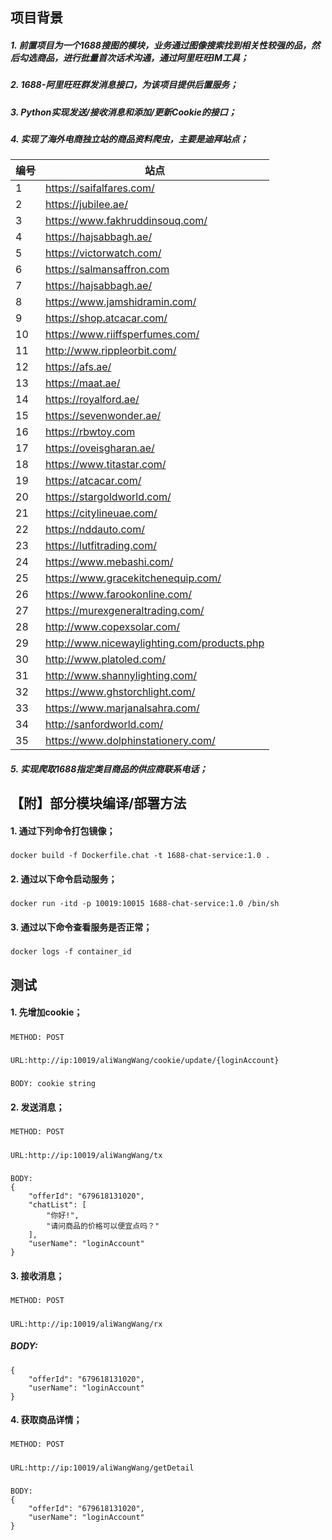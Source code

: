 ## 项目背景

##### 1. 前置项目为一个1688搜图的模块，业务通过图像搜索找到相关性较强的品，然后勾选商品，进行批量首次话术沟通，通过阿里旺旺IM工具；

##### 2. 1688-阿里旺旺群发消息接口，为该项目提供后置服务；

##### 3. Python实现发送/接收消息和添加/更新Cookie的接口；

##### 4. 实现了海外电商独立站的商品资料爬虫，主要是迪拜站点；

| 编号     | 站点                            |
|--------| ------------------------------- |
| 1      | https://saifalfares.com/        |
| 2      | https://jubilee.ae/     |
| 3      | https://www.fakhruddinsouq.com/ |
| 4      | https://hajsabbagh.ae/ |
| 5      | https://victorwatch.com/ |
| 6      | https://salmansaffron.com |
| 7      | https://hajsabbagh.ae/ |
| 8      | https://www.jamshidramin.com/ |
| 9      | https://shop.atcacar.com/ |
| 10     | https://www.riiffsperfumes.com/ |
| 11     | http://www.rippleorbit.com/ |
| 12     | https://afs.ae/ |
| 13     | https://maat.ae/ |
| 14     | https://royalford.ae/ |
| 15     | https://sevenwonder.ae/ |
| 16     | https://rbwtoy.com |
 | 17     | https://oveisgharan.ae/ |
 | 18     | https://www.titastar.com/ |
 | 19     | https://atcacar.com/ |
 | 20     | https://stargoldworld.com/ |
 | 21     | https://citylineuae.com/ |
 | 22     | https://nddauto.com/ |
 | 23     | https://lutfitrading.com/ |
 | 24     | https://www.mebashi.com/ |
 | 25     | https://www.gracekitchenequip.com/ |
 | 26     | https://www.farookonline.com/ |
 | 27     | https://murexgeneraltrading.com/ |
 | 28     | http://www.copexsolar.com/  | 
 | 29     | http://www.nicewaylighting.com/products.php |
 | 30     | http://www.platoled.com/ |
 | 31     | http://www.shannylighting.com/ |
 | 32     | https://www.ghstorchlight.com/ | 
 | 33     | https://www.marjanalsahra.com/ |
 | 34     | http://sanfordworld.com/ |
 | 35     | https://www.dolphinstationery.com/ | 

##### 5. 实现爬取1688指定类目商品的供应商联系电话；

## 【附】部分模块编译/部署方法

#### 1. 通过下列命令打包镜像；

#####

    docker build -f Dockerfile.chat -t 1688-chat-service:1.0 .

#### 2. 通过以下命令启动服务；

#####

    docker run -itd -p 10019:10015 1688-chat-service:1.0 /bin/sh

#### 3. 通过以下命令查看服务是否正常；

#####

    docker logs -f container_id

## 测试

#### 1. 先增加cookie；

#####

    METHOD: POST

#####

    URL:http://ip:10019/aliWangWang/cookie/update/{loginAccount}

#####

    BODY: cookie string

#### 2. 发送消息；

#####

    METHOD: POST

#####

    URL:http://ip:10019/aliWangWang/tx

#####

    BODY:
    {
    	"offerId": "679618131020",
    	"chatList": [
    		"你好!",
    		"请问商品的价格可以便宜点吗？"
    	],
    	"userName": "loginAccount"
    }

#### 3. 接收消息；

#####

    METHOD: POST

#####

    URL:http://ip:10019/aliWangWang/rx

##### BODY:

    {
    	"offerId": "679618131020",
    	"userName": "loginAccount"
    }

#### 4. 获取商品详情；

#####

    METHOD: POST

#####

    URL:http://ip:10019/aliWangWang/getDetail

#####

    BODY:
    {
    	"offerId": "679618131020",
    	"userName": "loginAccount"
    }

